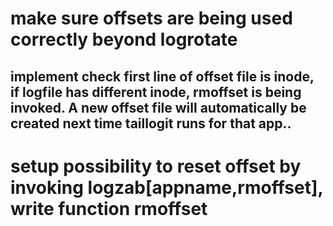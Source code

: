 # make sure offsets are being used correctly beyond logrotate
## implement check first line of offset file is inode, if logfile has different inode, rmoffset is being invoked. A new offset file will automatically be created next time taillogit runs for that app..
# setup possibility to reset offset by invoking logzab[appname,rmoffset], write function rmoffset

